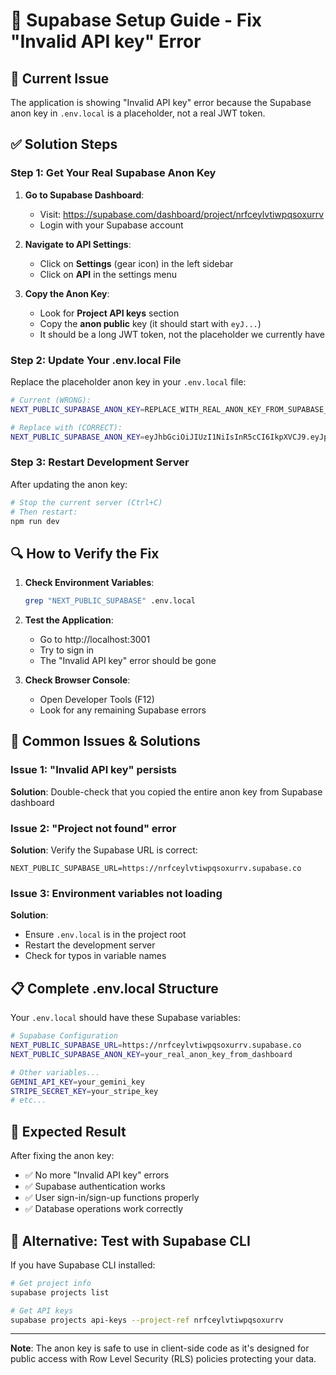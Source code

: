 # 🔧 Supabase Setup Guide - Fix "Invalid API key" Error

## 🚨 Current Issue
The application is showing "Invalid API key" error because the Supabase anon key in `.env.local` is a placeholder, not a real JWT token.

## ✅ Solution Steps

### Step 1: Get Your Real Supabase Anon Key

1. **Go to Supabase Dashboard**:
   - Visit: https://supabase.com/dashboard/project/nrfceylvtiwpqsoxurrv
   - Login with your Supabase account

2. **Navigate to API Settings**:
   - Click on **Settings** (gear icon) in the left sidebar
   - Click on **API** in the settings menu

3. **Copy the Anon Key**:
   - Look for **Project API keys** section
   - Copy the **anon public** key (it should start with `eyJ...`)
   - It should be a long JWT token, not the placeholder we currently have

### Step 2: Update Your .env.local File

Replace the placeholder anon key in your `.env.local` file:

```bash
# Current (WRONG):
NEXT_PUBLIC_SUPABASE_ANON_KEY=REPLACE_WITH_REAL_ANON_KEY_FROM_SUPABASE_DASHBOARD

# Replace with (CORRECT):
NEXT_PUBLIC_SUPABASE_ANON_KEY=eyJhbGciOiJIUzI1NiIsInR5cCI6IkpXVCJ9.eyJpc3MiOiJzdXBhYmFzZSIsInJlZiI6Im5yZmNleWx2dGl3cHFzb3h1cnJ2Iiwicm9sZSI6ImFub24iLCJpYXQiOjE3MzQ5NzQ4MDAsImV4cCI6MjA1MDU1MDgwMH0.YOUR_REAL_SIGNATURE_HERE
```

### Step 3: Restart Development Server

After updating the anon key:

```bash
# Stop the current server (Ctrl+C)
# Then restart:
npm run dev
```

## 🔍 How to Verify the Fix

1. **Check Environment Variables**:
   ```bash
   grep "NEXT_PUBLIC_SUPABASE" .env.local
   ```

2. **Test the Application**:
   - Go to http://localhost:3001
   - Try to sign in
   - The "Invalid API key" error should be gone

3. **Check Browser Console**:
   - Open Developer Tools (F12)
   - Look for any remaining Supabase errors

## 🚨 Common Issues & Solutions

### Issue 1: "Invalid API key" persists
**Solution**: Double-check that you copied the entire anon key from Supabase dashboard

### Issue 2: "Project not found" error
**Solution**: Verify the Supabase URL is correct:
```
NEXT_PUBLIC_SUPABASE_URL=https://nrfceylvtiwpqsoxurrv.supabase.co
```

### Issue 3: Environment variables not loading
**Solution**: 
- Ensure `.env.local` is in the project root
- Restart the development server
- Check for typos in variable names

## 📋 Complete .env.local Structure

Your `.env.local` should have these Supabase variables:

```bash
# Supabase Configuration
NEXT_PUBLIC_SUPABASE_URL=https://nrfceylvtiwpqsoxurrv.supabase.co
NEXT_PUBLIC_SUPABASE_ANON_KEY=your_real_anon_key_from_dashboard

# Other variables...
GEMINI_API_KEY=your_gemini_key
STRIPE_SECRET_KEY=your_stripe_key
# etc...
```

## 🎯 Expected Result

After fixing the anon key:
- ✅ No more "Invalid API key" errors
- ✅ Supabase authentication works
- ✅ User sign-in/sign-up functions properly
- ✅ Database operations work correctly

## 🔧 Alternative: Test with Supabase CLI

If you have Supabase CLI installed:

```bash
# Get project info
supabase projects list

# Get API keys
supabase projects api-keys --project-ref nrfceylvtiwpqsoxurrv
```

---

**Note**: The anon key is safe to use in client-side code as it's designed for public access with Row Level Security (RLS) policies protecting your data.






















